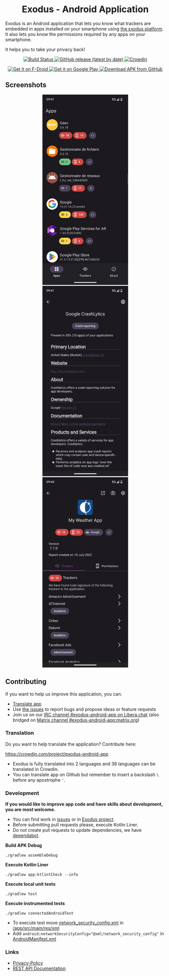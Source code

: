 <h1 align="center">Exodus - Android Application</h1>

Exodus is an Android application that lets you know what trackers are embedded in apps installed on your smartphone using [the εxodus platform](https://github.com/Exodus-Privacy/exodus). It also lets you know the permissions required by any apps on your smartphone.

It helps you to take your privacy back!

<p align="center">
  <a href="https://github.com/Exodus-Privacy/exodus-android-app/actions/workflows/main.yml">
    <img src="https://github.com/Exodus-Privacy/exodus-android-app/actions/workflows/main.yml/badge.svg?branch=master" alt="Build Status"/>
  </a>
  <a href="https://github.com/Exodus-Privacy/exodus-android-app/releases">
    <img src="https://img.shields.io/github/v/release/Exodus-Privacy/exodus-android-app" alt="GitHub release (latest by date)"/>
  </a>
  <a href="https://crowdin.com/project/exodus-android-app">
    <img src="https://badges.crowdin.net/exodus-android-app/localized.svg" alt="Crowdin"/>
  </a>
</p>

<p align="center">
  <a href="https://f-droid.org/packages/org.eu.exodus_privacy.exodusprivacy/">
    <img src="https://fdroid.gitlab.io/artwork/badge/get-it-on.png" alt="Get it on F-Droid" height="80"/>
  </a>
  <a href="https://play.google.com/store/apps/details?id=org.eu.exodus_privacy.exodusprivacy">
    <img src='https://play.google.com/intl/en_us/badges/static/images/badges/en_badge_web_generic.png' alt='Get it on Google Play' height="80"/>
  </a>
  <a href="https://github.com/Exodus-Privacy/exodus-android-app/releases/latest/">
    <img src="https://user-images.githubusercontent.com/663460/26973090-f8fdc986-4d14-11e7-995a-e7c5e79ed925.png" alt="Download APK from GitHub" height="80">
  </a>
</p>

## Screenshots

<p align="center">
  <a href="./fastlane/metadata/android/en-US/images/phoneScreenshots/app_list.png">
    <img src="https://github.com/Exodus-Privacy/exodus-android-app/blob/master/fastlane/metadata/android/en-US/images/phoneScreenshots/app_list.png" height="600">
  </a>
  <a href="./fastlane/metadata/android/en-US/images/phoneScreenshots/tracker1.png">
    <img src="https://github.com/Exodus-Privacy/exodus-android-app/blob/master/fastlane/metadata/android/en-US/images/phoneScreenshots/tracker1.png" height="600">
  </a>
  <a href="./fastlane/metadata/android/en-US/images/phoneScreenshots/report2.png">
    <img src="https://github.com/Exodus-Privacy/exodus-android-app/blob/master/fastlane/metadata/android/en-US/images/phoneScreenshots/report2.png" height="600">
  </a>
</p>

## Contributing

If you want to help us improve this application, you can:
- [Translate app](https://github.com/Exodus-Privacy/exodus-android-app#translation)
- Use [the issues](https://github.com/Exodus-Privacy/exodus-android-app/issues) to report bugs and propose ideas or feature requests
- Join us on our [IRC channel #exodus-android-app on Libera.chat](https://web.libera.chat/?nick=webguest?#exodus-android-app) (also bridged on [Matrix channel #exodus-android-app:matrix.org](https://matrix.to/#/#exodus-android-app:matrix.org))


### Translation

Do you want to help translate the application? Contribute here:

https://crowdin.com/project/exodus-android-app

- Exodus is fully translated into 2 languages and 36 languages can be translated in Crowdin.
- You can translate app on Github but remember to insert a backslash `\` before any apostrophe `'`.

### Development

**If you would like to improve app code and have skills about development, you are most welcome.**
- You can find work in [issues](https://github.com/Exodus-Privacy/exodus-android-app/issues) or in [Exodus project](https://github.com/Exodus-Privacy/exodus-android-app/projects/1).
- Before submitting pull requests please, execute Kotlin Liner.
- Do not create pull requests to update dependencies, we have [dependabot](https://github.com/Exodus-Privacy/exodus-android-app/blob/master/.github/dependabot.yml).

**Build APK Debug**

```
./gradlew assembleDebug
```

**Execute Kotlin Liner**

```
./gradlew app:ktlintCheck --info
```

**Execute local unit tests**

```
./gradlew test
```

**Execute instrumented tests**

```
./gradlew connectedAndroidTest
```

- To execute test move [network_security_config.xml](/doc/network_security_config.xml) in [/app/src/main/res/xml](/app/src/main/res/xml)
- Add ```android:networkSecurityConfig="@xml/network_security_config"``` in [AndroidManifest.xml](/app/src/main/AndroidManifest.xml)

### Links

- [Privacy-Policy](https://exodus-privacy.eu.org/en/page/privacy-policy/)
- [REST API Documentation](https://github.com/Exodus-Privacy/exodus/blob/v1/doc/api.md)
